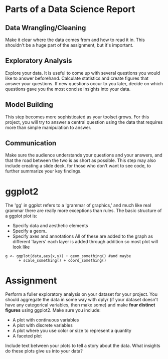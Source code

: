 # Parts of a Data Science Report
## Data Wrangling/Cleaning
Make it clear where the data comes from and how to read it in. This shouldn't be a huge part of the assignment, but it's important.

## Exploratory Analysis
Explore your data. It is useful to come up with several questions you would like to answer beforehand. Calculate statistics and create figures that answer your questions. If new questions occur to you later, decide on which questions gave you the most concise insights into your data.

## Model Building
This step becomes more sophisticated as your toolset grows. For this project, you will try to answer a central question using the data that requires more than simple manipulation to answer.

## Communication
Make sure the audience understands your questions and your answers, and that the road between the two is as short as possible. This step may also include creating a slide deck, for those who don't want to see code, to further summarize your key findings.

# ggplot2
The 'gg' in ggplot refers to a 'grammar of graphics,' and much like real grammar there are really more exceptions than rules. The basic structure of a ggplot plot is:
- Specify data and aesthetic elements
- Specify a geom_
- Specify axes and annotations
All of these are added to the graph as different 'layers' each layer is added through addition so most plot will look like
```{r}
g <- ggplot(data,aes(x,y)) + geom_something() #and maybe 
      + scale_something() + coord_something()
```
# Assignment
Perform a fuller exploratory analysis on your dataset for your project. You should aggregate the data in some way with dplyr (if your dataset doesn't have any categorical variables, then make some) and make **four distinct figures** using ggplot2. Make sure you include:
- A plot with continuous variables
- A plot with discrete variables
- A plot where you use color or size to represent a quantity
- A faceted plot

Include text between your plots to tell a story about the data. What insights do these plots give us into your data?
